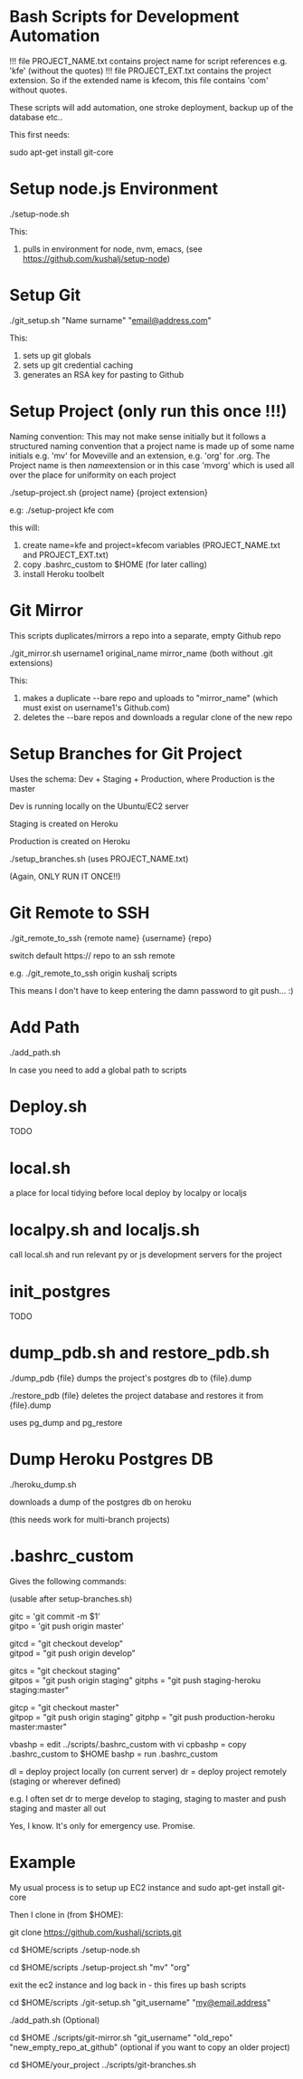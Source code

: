 # Bash Scripts for Development Automation

!!! file PROJECT_NAME.txt contains project name for script references e.g. 'kfe' (without the quotes)
!!! file PROJECT_EXT.txt contains the project extension. So if the extended name is kfecom, this file contains 'com' without quotes.

These scripts will add automation, one stroke deployment, backup up of the database etc..



This first needs:

sudo apt-get install git-core


# Setup node.js Environment

./setup-node.sh

This:
   1. pulls in environment for node, nvm, emacs, (see https://github.com/kushalj/setup-node)




# Setup Git

./git_setup.sh "Name surname" "email@address.com"
 
This:
   1. sets up git globals
   2. sets up git credential caching
   3. generates an RSA key for pasting to Github




# Setup Project (only run this once !!!)

Naming convention:
This may not make sense initially but it follows a structured naming convention that a project name is made up of some name initials e.g. 'mv' for Moveville and an extension, e.g. 'org' for .org. The Project name is then $name$extension or in this case 'mvorg' which is used all over the place for uniformity on each project


./setup-project.sh {project name} {project extension} 

e.g:
./setup-project kfe com

this will:
   1. create name=kfe and project=kfecom variables (PROJECT_NAME.txt and PROJECT_EXT.txt)
   2. copy .bashrc_custom to $HOME (for later calling)
   3. install Heroku toolbelt




# Git Mirror 

This scripts duplicates/mirrors a repo into a separate,  empty Github repo

./git_mirror.sh username1 original_name mirror_name (both without .git extensions)

This:
   1. makes a duplicate --bare repo and uploads to "mirror_name" (which must exist on username1's Github.com)
   2. deletes the --bare repos and downloads a regular clone of the new repo





# Setup Branches for  Git Project

Uses the schema: Dev + Staging + Production, where Production is the master

Dev is running locally on the Ubuntu/EC2 server

Staging is created on Heroku

Production is created on Heroku

./setup_branches.sh (uses PROJECT_NAME.txt)

(Again, ONLY RUN IT ONCE!!)






# Git Remote to SSH

./git_remote_to_ssh {remote name} {username} {repo}

switch default https:// repo to an ssh remote

e.g. ./git_remote_to_ssh origin kushalj scripts

This means I don't have to keep entering the damn password to git push... :)




# Add Path

./add_path.sh 

In case you need to add a global path to scripts




# Deploy.sh

TODO



# local.sh

a place for local tidying before local deploy by localpy or localjs



# localpy.sh and localjs.sh

call local.sh and run relevant py or js development servers for the project




# init_postgres

TODO




# dump_pdb.sh and restore_pdb.sh

./dump_pdb {file} dumps the project's postgres db to {file}.dump

./restore_pdb (file} deletes the project database and restores it from {file}.dump

uses pg_dump and pg_restore




# Dump Heroku Postgres DB

./heroku_dump.sh

downloads a dump of the postgres db on heroku

(this needs work for multi-branch projects)



# .bashrc_custom

Gives the following commands:

(usable after setup-branches.sh)


gitc = 'git commit -m $1'                                                                                                                                          
gitpo = 'git push origin master'                                                                                                                                   
                                                                                                                                                                       
gitcd = "git checkout develop"                                                                                                                                     
gitpod = "git push origin develop"                                                                                                                                  
                                                                                                                                                                       
gitcs = "git checkout staging"                                                                                                                                     
gitpos = "git push origin staging" 
gitphs = "git push staging-heroku staging:master"                                                                                                                   
                                                                                                                                                                       
gitcp = "git checkout master"                                                                                                                                      
gitpop = "git push origin staging" 
gitphp = "git push production-heroku master:master" 


vbashp = edit ../scripts/.bashrc_custom with vi
cpbashp = copy .bashrc_custom to $HOME
bashp = run .bashrc_custom

dl = deploy project locally (on current server)
dr = deploy project remotely (staging or wherever defined)

e.g. I often set dr to merge develop to staging, staging to master and push staging and master all out

Yes, I know. It's only for emergency use. Promise.




# Example

My usual process is to setup up EC2 instance and sudo apt-get install git-core


Then I clone in (from $HOME):

git clone https://github.com/kushalj/scripts.git

cd $HOME/scripts
./setup-node.sh

cd $HOME/scripts
./setup-project.sh "mv" "org"


exit the ec2 instance and log back in - this fires up bash scripts


cd $HOME/scripts
./git-setup.sh "git_username" "my@email.address"


./add_path.sh (Optional)

cd $HOME
./scripts/git-mirror.sh "git_username" "old_repo" "new_empty_repo_at_github" (optional if you want to copy an older project)


cd $HOME/your_project
../scripts/git-branches.sh



